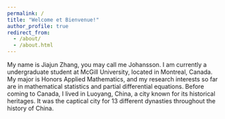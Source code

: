 ```yaml
---
permalink: /
title: "Welcome et Bienvenue!"
author_profile: true
redirect_from: 
  - /about/
  - /about.html
---
```


My name is Jiajun Zhang, you may call me Johansson. I am currently a undergraduate student at McGill University, located in Montreal, Canada. My major is Honors Applied Mathematics, and my research interests so far are in mathematical statistics and partial differential equations. Before coming to Canada, I lived in Luoyang, China, a city known for its historical heritages. It was the captical city for 13 different dynasties throughout the history of China. 









